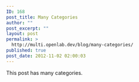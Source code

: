 ```yaml
---
ID: 168
post_title: Many Categories
author: ""
post_excerpt: ""
layout: post
permalink: >
  http://multi.openlab.dev/blog/many-categories/
published: true
post_date: 2012-11-02 02:00:03
---
```

This post has many categories.